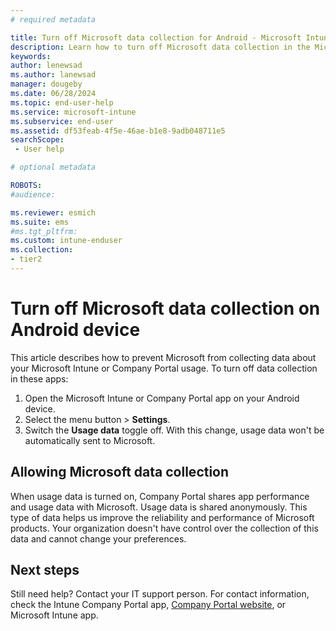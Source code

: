 ```yaml
---
# required metadata

title: Turn off Microsoft data collection for Android - Microsoft Intune | Microsoft Docs
description: Learn how to turn off Microsoft data collection in the Microsoft Intune and Company Portal apps for Android.
keywords:
author: lenewsad
ms.author: lanewsad
manager: dougeby
ms.date: 06/28/2024
ms.topic: end-user-help
ms.service: microsoft-intune
ms.subservice: end-user
ms.assetid: df53feab-4f5e-46ae-b1e8-9adb048711e5
searchScope:
 - User help

# optional metadata

ROBOTS:  
#audience:

ms.reviewer: esmich
ms.suite: ems
#ms.tgt_pltfrm:
ms.custom: intune-enduser
ms.collection:
- tier2
---
```


# Turn off Microsoft data collection on Android device  

This article describes how to prevent Microsoft from collecting data about your Microsoft Intune or Company Portal usage. To turn off data collection in these apps:  

1. Open the Microsoft Intune or Company Portal app on your Android device.  
2. Select the menu button > **Settings**.
3. Switch the **Usage data** toggle off. With this change, usage data won't be automatically sent to Microsoft.      

## Allowing Microsoft data collection   

When usage data is turned on, Company Portal shares app performance and usage data with Microsoft. Usage data is shared anonymously. This type of data helps us improve the reliability and performance of Microsoft products. Your organization doesn't have control over the collection of this data and cannot change your preferences.    

## Next steps  

Still need help? Contact your IT support person. For contact information, check the Intune Company Portal app, [Company Portal website](https://go.microsoft.com/fwlink/?linkid=2010980), or Microsoft Intune app.  
